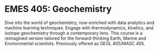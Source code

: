 # EMES 405: Geochemistry

Dive into the world of geochemistry, now enriched with data analytics and machine learning techniques. Engage with thermodynamics, kinetics, and isotope geochemistry through a contemporary lens. This course is a reimagined version tailored for the forward-thinking Earth, Marine and Environmental scientists. Previously offered as GEOL 405/MASC 455.